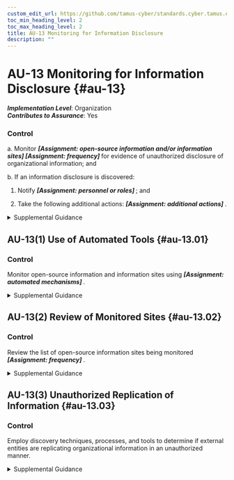 ```yaml
---
custom_edit_url: https://github.com/tamus-cyber/standards.cyber.tamus.edu/tree/main/static/content/tamus.edu/TAMUS_profile.xml
toc_min_heading_level: 2
toc_max_heading_level: 2
title: AU-13 Monitoring for Information Disclosure
description: ""
---
```


# AU-13 Monitoring for Information Disclosure {#au-13}

_**Implementation Level**_: Organization\
_**Contributes to Assurance**_: Yes

### Control

a. Monitor <strong> <em>[Assignment: open-source information and/or information sites]</em> </strong> <strong> <em>[Assignment: frequency]</em> </strong> for evidence of unauthorized disclosure of organizational information; and

b. If an information disclosure is discovered:

1. Notify <strong> <em>[Assignment: personnel or roles]</em> </strong> ; and

2. Take the following additional actions: <strong> <em>[Assignment: additional actions]</em> </strong>.

<details>
  <summary>Supplemental Guidance</summary>

Unauthorized disclosure of information is a form of data leakage. Open-source information includes social networking sites and code-sharing platforms and repositories. Examples of organizational information include personally identifiable information retained by the organization or proprietary information generated by the organization.

</details>

## AU-13(1) Use of Automated Tools {#au-13.01}

### Control

Monitor open-source information and information sites using <strong> <em>[Assignment: automated mechanisms]</em> </strong>.

<details>
  <summary>Supplemental Guidance</summary>

Automated mechanisms include commercial services that provide notifications and alerts to organizations and automated scripts to monitor new posts on websites.

</details>

## AU-13(2) Review of Monitored Sites {#au-13.02}

### Control

Review the list of open-source information sites being monitored <strong> <em>[Assignment: frequency]</em> </strong>.

<details>
  <summary>Supplemental Guidance</summary>

Reviewing the current list of open-source information sites being monitored on a regular basis helps to ensure that the selected sites remain relevant. The review also provides the opportunity to add new open-source information sites with the potential to provide evidence of unauthorized disclosure of organizational information. The list of sites monitored can be guided and informed by threat intelligence of other credible sources of information.

</details>

## AU-13(3) Unauthorized Replication of Information {#au-13.03}

### Control

Employ discovery techniques, processes, and tools to determine if external entities are replicating organizational information in an unauthorized manner.

<details>
  <summary>Supplemental Guidance</summary>

The unauthorized use or replication of organizational information by external entities can cause adverse impacts on organizational operations and assets, including damage to reputation. Such activity can include the replication of an organizational website by an adversary or hostile threat actor who attempts to impersonate the web-hosting organization. Discovery tools, techniques, and processes used to determine if external entities are replicating organizational information in an unauthorized manner include scanning external websites, monitoring social media, and training staff to recognize the unauthorized use of organizational information.

</details>

